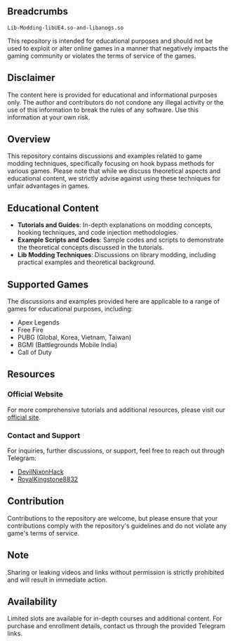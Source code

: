 ## Breadcrumbs

    Lib-Modding-libUE4.so-and-libanogs.so



This repository is intended for educational purposes and should not be used to exploit or alter online games in a manner that negatively impacts the gaming community or violates the terms of service of the games.

## Disclaimer

The content here is provided for educational and informational purposes only. The author and contributors do not condone any illegal activity or the use of this information to break the rules of any software. Use this information at your own risk.

## Overview

This repository contains discussions and examples related to game modding techniques, specifically focusing on hook bypass methods for various games. Please note that while we discuss theoretical aspects and educational content, we strictly advise against using these techniques for unfair advantages in games.

## Educational Content

- **Tutorials and Guides**: In-depth explanations on modding concepts, hooking techniques, and code injection methodologies.
- **Example Scripts and Codes**: Sample codes and scripts to demonstrate the theoretical concepts discussed in the tutorials.
- **Lib Modding Techniques**: Discussions on library modding, including practical examples and theoretical background.

## Supported Games

The discussions and examples provided here are applicable to a range of games for educational purposes, including:

- Apex Legends
- Free Fire
- PUBG (Global, Korea, Vietnam, Taiwan)
- BGMI (Battlegrounds Mobile India)
- Call of Duty

## Resources

### Official Website

For more comprehensive tutorials and additional resources, please visit our [official site](https://www.hookcoder.shop).

### Contact and Support

For inquiries, further discussions, or support, feel free to reach out through Telegram:

- [DevilNixonHack](https://t.me/DevilNixonHackk)
- [RoyalKingstone8832](https://t.me/royalKingstone8832)

## Contribution

Contributions to the repository are welcome, but please ensure that your contributions comply with the repository's guidelines and do not violate any game's terms of service.

## Note

Sharing or leaking videos and links without permission is strictly prohibited and will result in immediate action.

## Availability

Limited slots are available for in-depth courses and additional content. For purchase and enrollment details, contact us through the provided Telegram links.

